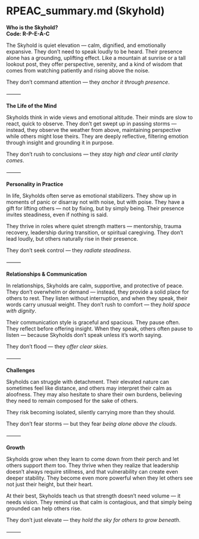 # RPEAC_summary.md (Skyhold)

**Who is the Skyhold?**  
**Code: R-P-E-A-C**

The Skyhold is quiet elevation — calm, dignified, and emotionally expansive. They don’t need to speak loudly to be heard. Their presence alone has a grounding, uplifting effect. Like a mountain at sunrise or a tall lookout post, they offer perspective, serenity, and a kind of wisdom that comes from watching patiently and rising above the noise.

They don’t command attention — they *anchor it through presence*.

⸻

**The Life of the Mind**

Skyholds think in wide views and emotional altitude. Their minds are slow to react, quick to observe. They don’t get swept up in passing storms — instead, they observe the weather from above, maintaining perspective while others might lose theirs. They are deeply reflective, filtering emotion through insight and grounding it in purpose.

They don’t rush to conclusions — they *stay high and clear until clarity comes*.

⸻

**Personality in Practice**

In life, Skyholds often serve as emotional stabilizers. They show up in moments of panic or disarray not with noise, but with poise. They have a gift for lifting others — not by fixing, but by simply being. Their presence invites steadiness, even if nothing is said.

They thrive in roles where quiet strength matters — mentorship, trauma recovery, leadership during transition, or spiritual caregiving. They don’t lead loudly, but others naturally rise in their presence.

They don’t seek control — they *radiate steadiness*.

⸻

**Relationships & Communication**

In relationships, Skyholds are calm, supportive, and protective of peace. They don’t overwhelm or demand — instead, they provide a solid place for others to rest. They listen without interruption, and when they speak, their words carry unusual weight. They don’t rush to comfort — they *hold space with dignity*.

Their communication style is graceful and spacious. They pause often. They reflect before offering insight. When they speak, others often pause to listen — because Skyholds don’t speak unless it’s worth saying.

They don’t flood — they *offer clear skies*.

⸻

**Challenges**

Skyholds can struggle with detachment. Their elevated nature can sometimes feel like distance, and others may interpret their calm as aloofness. They may also hesitate to share their own burdens, believing they need to remain composed for the sake of others.

They risk becoming isolated, silently carrying more than they should.

They don’t fear storms — but they fear *being alone above the clouds*.

⸻

**Growth**

Skyholds grow when they learn to come down from their perch and let others support *them* too. They thrive when they realize that leadership doesn’t always require stillness, and that vulnerability can create even deeper stability. They become even more powerful when they let others see not just their height, but their heart.

At their best, Skyholds teach us that strength doesn’t need volume — it needs vision. They remind us that calm is contagious, and that simply being grounded can help others rise.

They don’t just elevate — they *hold the sky for others to grow beneath*.

⸻
